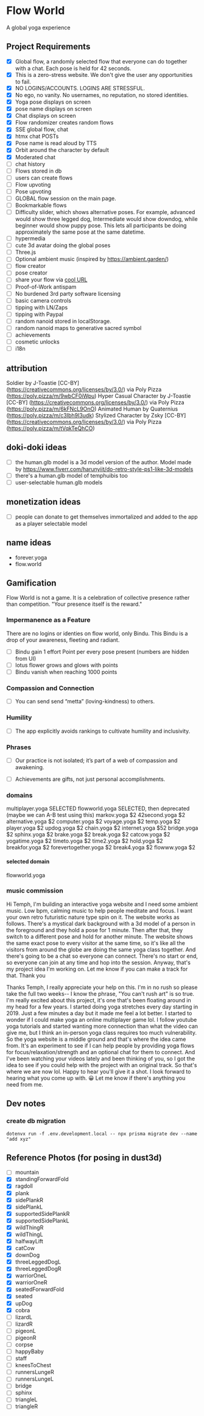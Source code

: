 # Flow World

A global yoga experience

## Project Requirements

* [x] Global flow, a randomly selected flow that everyone can do together with a chat. Each pose is held for 42 seconds.
* [x] This is a zero-stress website. We don't give the user any opportunities to fail.
* [x] NO LOGINS/ACCOUNTS. LOGINS ARE STRESSFUL.
* [x] No ego, no vanity. No usernames, no reputation, no stored identities. 
* [x] Yoga pose displays on screen
* [x] pose name displays on screen
* [x] Chat displays on screen
* [x] Flow randomizer creates random flows
* [x] SSE global flow, chat
* [x] htmx chat POSTs
* [x] Pose name is read aloud by TTS
* [x] Orbit around the character by default
* [x] Moderated chat
* [ ] chat history
* [ ] Flows stored in db
* [ ] users can create flows
* [ ] Flow upvoting
* [ ] Pose upvoting
* [ ] GLOBAL flow session on the main page.
* [ ] Bookmarkable flows
* [ ] Difficulty slider, which shows alternative poses. For example, advanced would show three legged dog, Intermediate would show downdog, while beginner would show puppy pose. This lets all participants be doing approximately the same pose at the same datetime.
* [ ] hypermedia
* [ ] cute 3d avatar doing the global poses
* [ ] Three.js 
* [ ] Optional ambient music (inspired by https://ambient.garden/)
* [ ] flow creator
* [ ] pose creator
* [ ] share your flow via [cool URL](https://www.w3.org/Provider/Style/URI)
* [ ] Proof-of-Work antispam
* [ ] No burdened 3rd party software licensing
* [ ] basic camera controls
* [ ] tipping with LN/Zaps
* [ ] tipping with Paypal
* [ ] random nanoid stored in localStorage.
* [ ] random nanoid maps to generative sacred symbol
* [ ] achievements
* [ ] cosmetic unlocks
* [ ] i18n

## attribution

Soldier by J-Toastie [CC-BY] (https://creativecommons.org/licenses/by/3.0/) via Poly Pizza (https://poly.pizza/m/9wbCF0iWpu)
Hyper Casual Character by J-Toastie [CC-BY] (https://creativecommons.org/licenses/by/3.0/) via Poly Pizza (https://poly.pizza/m/6kFNcL9OnO)
Animated Human by Quaternius (https://poly.pizza/m/c3Ibh9I3udk)
Stylized Character by Zsky [CC-BY] (https://creativecommons.org/licenses/by/3.0/) via Poly Pizza (https://poly.pizza/m/tVqkTeQhCO)

## doki-doki ideas

* [ ] the human.glb model is a 3d model version of the author. Model made by https://www.fiverr.com/harunyiit/do-retro-style-ps1-like-3d-models
* [ ] there's a human.glb model of temphuibis too
* [ ] user-selectable human.glb models

## monetization ideas

* [ ] people can donate to get themselves immortalized and added to the app as a player selectable model


## name ideas

* forever.yoga
* flow.world


## Gamification

Flow World is not a game. It is a celebration of collective presence rather than competition. "Your presence itself is the reward."



### Impermanence as a Feature 

There are no logins or identies on flow world, only Bindu. This Bindu is a drop of your awareness, fleeting and radiant.

* [ ] Bindu gain 1 effort Point per every pose present (numbers are hidden from UI)
* [ ] lotus flower grows and glows with points
* [ ] Bindu vanish when reaching 1000 points

### Compassion and Connection

* [ ] You can send send “metta” (loving-kindness) to others.


### Humility

* [ ] The app explicitly avoids rankings to cultivate humility and inclusivity.

### Phrases

* [ ] Our practice is not isolated; it’s part of a web of compassion and awakening.
* [ ] Achievements are gifts, not just personal accomplishments.


### domains

multiplayer.yoga SELECTED
flowworld.yoga SELECTED, then deprecated (maybe we can A-B test using this)
markov.yoga $2
42second.yoga $2
alternative.yoga $2
computer.yoga $2
voyage.yoga $2
temp.yoga $2
player.yoga $2
updog.yoga $2
chain.yoga $2
internet.yoga $52
bridge.yoga $2
sphinx.yoga $2
brake.yoga $2
break.yoga $2
catcow.yoga $2
yogatime.yoga $2
timeto.yoga $2
time2.yoga $2
hold.yoga $2
breakfor.yoga $2
forevertogether.yoga $2
break4.yoga $2
flowww.yoga $2


#### selected domain

flowworld.yoga


### music commission

Hi Temph, I'm building an interactive yoga website and I need some ambient music. Low bpm, calming music to help people meditate and focus. I want your own retro futuristic nature type spin on it. The website works as follows. There's a mystical dark background with a 3d model of a person in the foreground and they hold a pose for 1 minute. Then after that, they switch to a different pose and hold for another minute. The website shows the same exact pose to every visitor at the same time, so it's like all the visitors from around the globe are doing the same yoga class together. And there's going to be a chat so everyone can connect. There's no start or end, so everyone can join at any time and hop into the session. Anyway, that's my project idea I'm working on. Let me know if you can make a track for that. Thank you

Thanks Temph, I really appreciate your help on this. I'm in no rush so please take the full two weeks-- I know the phrase, "You can't rush art" is so true. I'm really excited about this project, it's one that's been floating around in my head for a few years. I started doing yoga stretches every day starting in 2019. Just a few minutes a day but it made me feel a lot better. I started to wonder if I could make yoga an online multiplayer game lol. I follow youtube yoga tutorials and started wanting more connection than what the video can give me, but I think an in-person yoga class requires too much vulnerability. So the yoga website is a middle ground and that's where the idea came from. It's an experiment to see if I can help people by providing yoga flows for focus/relaxation/strength and an optional chat for them to connect. And I've been watching your videos lately and been thinking of you, so I got the idea to see if you could help with the project with an original track. So that's where we are now lol. Happy to hear you'll give it a shot. I look forward to hearing what you come up with. 😀 Let me know if there's anything you need from me.


## Dev notes

### create db migration

    dotenvx run -f .env.development.local -- npx prisma migrate dev --name "add xyz"


## Reference Photos (for posing in dust3d)

- [ ] mountain  
- [x] standingForwardFold  
- [x] ragdoll  
- [x] plank  
- [x] sidePlankR  
- [x] sidePlankL  
- [x] supportedSidePlankR  
- [x] supportedSidePlankL  
- [x] wildThingR  
- [x] wildThingL  
- [x] halfwayLift  
- [x] catCow  
- [x] downDog  
- [x] threeLeggedDogL  
- [x] threeLeggedDogR  
- [x] warriorOneL  
- [x] warriorOneR  
- [x] seatedForwardFold  
- [x] seated  
- [x] upDog  
- [x] cobra  
- [ ] lizardL  
- [ ] lizardR  
- [ ] pigeonL  
- [ ] pigeonR  
- [ ] corpse  
- [ ] happyBaby  
- [ ] staff  
- [ ] kneesToChest  
- [ ] runnersLungeR  
- [ ] runnersLungeL  
- [ ] bridge  
- [ ] sphinx  
- [ ] triangleL  
- [ ] triangleR  

